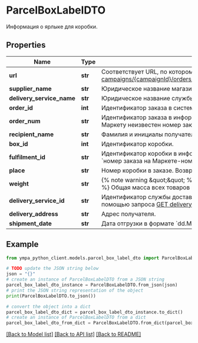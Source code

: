 # ParcelBoxLabelDTO

Информация о ярлыке для коробки.

## Properties

Name | Type | Description | Notes
------------ | ------------- | ------------- | -------------
**url** | **str** | Соответствует URL, по которому выполняется запрос [GET campaigns/{campaignId}/orders/{orderId}/delivery/shipments/{shipmentId}/boxes/{boxId}/label](../../reference/orders/generateOrderLabel.md).  | 
**supplier_name** | **str** | Юридическое название магазина. | 
**delivery_service_name** | **str** | Юридическое название службы доставки. | 
**order_id** | **int** | Идентификатор заказа в системе Маркета. | 
**order_num** | **str** | Идентификатор заказа в информационной системе магазина.  Совпадает с &#x60;orderId&#x60;, если Маркету неизвестен номер заказа в системе магазина.  | 
**recipient_name** | **str** | Фамилия и инициалы получателя заказа. | 
**box_id** | **int** | Идентификатор коробки. | 
**fulfilment_id** | **str** | Идентификатор коробки в информационной системе магазина.  Возвращается в формате: &#x60;номер заказа на Маркете-номер коробки&#x60;. Например, &#x60;7206821‑1&#x60;, &#x60;7206821‑2&#x60; и т. д.  | 
**place** | **str** | Номер коробки в заказе. Возвращается в формате: &#x60;номер места/общее количество мест&#x60;.  | 
**weight** | **str** | {% note warning \&quot;\&quot; %}  Этот параметр устарел. Не используйте его.  {% endnote %}  Общая масса всех товаров в заказе. Возвращается в формате: &#x60;weight кг&#x60;.  | 
**delivery_service_id** | **str** | Идентификатор службы доставки. Информацию о службе доставки можно получить с помощью запроса [GET delivery/services](../../reference/orders/getDeliveryServices.md). | 
**delivery_address** | **str** | Адрес получателя. | [optional] 
**shipment_date** | **str** | Дата отгрузки в формате &#x60;dd.MM.yyyy&#x60;. | [optional] 

## Example

```python
from ympa_python_client.models.parcel_box_label_dto import ParcelBoxLabelDTO

# TODO update the JSON string below
json = "{}"
# create an instance of ParcelBoxLabelDTO from a JSON string
parcel_box_label_dto_instance = ParcelBoxLabelDTO.from_json(json)
# print the JSON string representation of the object
print(ParcelBoxLabelDTO.to_json())

# convert the object into a dict
parcel_box_label_dto_dict = parcel_box_label_dto_instance.to_dict()
# create an instance of ParcelBoxLabelDTO from a dict
parcel_box_label_dto_from_dict = ParcelBoxLabelDTO.from_dict(parcel_box_label_dto_dict)
```
[[Back to Model list]](../README.md#documentation-for-models) [[Back to API list]](../README.md#documentation-for-api-endpoints) [[Back to README]](../README.md)


